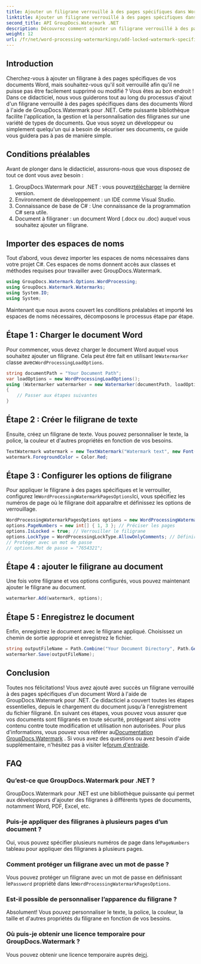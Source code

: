 ```yaml
---
title: Ajouter un filigrane verrouillé à des pages spécifiques dans Word Docs
linktitle: Ajouter un filigrane verrouillé à des pages spécifiques dans Word Docs
second_title: API GroupDocs.Watermark .NET
description: Découvrez comment ajouter un filigrane verrouillé à des pages spécifiques dans des documents Word à l'aide de GroupDocs.Watermark pour .NET grâce à notre guide étape par étape simple.
weight: 12
url: /fr/net/word-processing-watermarkings/add-locked-watermark-specific-pages-word-docs/
---
```

## Introduction
Cherchez-vous à ajouter un filigrane à des pages spécifiques de vos documents Word, mais souhaitez-vous qu'il soit verrouillé afin qu'il ne puisse pas être facilement supprimé ou modifié ? Vous êtes au bon endroit ! Dans ce didacticiel, nous vous guiderons tout au long du processus d'ajout d'un filigrane verrouillé à des pages spécifiques dans des documents Word à l'aide de GroupDocs.Watermark pour .NET. Cette puissante bibliothèque facilite l'application, la gestion et la personnalisation des filigranes sur une variété de types de documents. Que vous soyez un développeur ou simplement quelqu'un qui a besoin de sécuriser ses documents, ce guide vous guidera pas à pas de manière simple.
## Conditions préalables
Avant de plonger dans le didacticiel, assurons-nous que vous disposez de tout ce dont vous avez besoin :
1.  GroupDocs.Watermark pour .NET : vous pouvez[télécharger](https://releases.groupdocs.com/Watermark/net/) la dernière version.
2. Environnement de développement : un IDE comme Visual Studio.
3. Connaissance de base de C# : Une connaissance de la programmation C# sera utile.
4. Document à filigraner : un document Word (.docx ou .doc) auquel vous souhaitez ajouter un filigrane.
## Importer des espaces de noms
Tout d’abord, vous devez importer les espaces de noms nécessaires dans votre projet C#. Ces espaces de noms donnent accès aux classes et méthodes requises pour travailler avec GroupDocs.Watermark.
```csharp
using GroupDocs.Watermark.Options.WordProcessing;
using GroupDocs.Watermark.Watermarks;
using System.IO;
using System;
```
Maintenant que nous avons couvert les conditions préalables et importé les espaces de noms nécessaires, décomposons le processus étape par étape.
## Étape 1 : Charger le document Word
 Pour commencer, vous devez charger le document Word auquel vous souhaitez ajouter un filigrane. Cela peut être fait en utilisant le`Watermarker` classe avec`WordProcessingLoadOptions`.
```csharp
string documentPath = "Your Document Path";
var loadOptions = new WordProcessingLoadOptions();
using (Watermarker watermarker = new Watermarker(documentPath, loadOptions))
{
    // Passer aux étapes suivantes
}
```
## Étape 2 : Créer le filigrane de texte
Ensuite, créez un filigrane de texte. Vous pouvez personnaliser le texte, la police, la couleur et d'autres propriétés en fonction de vos besoins.
```csharp
TextWatermark watermark = new TextWatermark("Watermark text", new Font("Arial", 19));
watermark.ForegroundColor = Color.Red;
```
## Étape 3 : Configurer les options de filigrane
 Pour appliquer le filigrane à des pages spécifiques et le verrouiller, configurez le`WordProcessingWatermarkPagesOptions`Ici, vous spécifiez les numéros de page où le filigrane doit apparaître et définissez les options de verrouillage.
```csharp
WordProcessingWatermarkPagesOptions options = new WordProcessingWatermarkPagesOptions();
options.PageNumbers = new int[] { 1, 3 }; // Préciser les pages
options.IsLocked = true; // Verrouiller le filigrane
options.LockType = WordProcessingLockType.AllowOnlyComments; // Définir le type de verrouillage
// Protéger avec un mot de passe
// options.Mot de passe = "7654321";
```
## Étape 4 : ajouter le filigrane au document
Une fois votre filigrane et vos options configurés, vous pouvez maintenant ajouter le filigrane au document.
```csharp
watermarker.Add(watermark, options);
```
## Étape 5 : Enregistrez le document
Enfin, enregistrez le document avec le filigrane appliqué. Choisissez un chemin de sortie approprié et enregistrez le fichier.
```csharp
string outputFileName = Path.Combine("Your Document Directory", Path.GetFileName(documentPath));
watermarker.Save(outputFileName);
```
## Conclusion
Toutes nos félicitations! Vous avez ajouté avec succès un filigrane verrouillé à des pages spécifiques d'un document Word à l'aide de GroupDocs.Watermark pour .NET. Ce didacticiel a couvert toutes les étapes essentielles, depuis le chargement du document jusqu'à l'enregistrement du fichier filigrané. En suivant ces étapes, vous pouvez vous assurer que vos documents sont filigranés en toute sécurité, protégeant ainsi votre contenu contre toute modification et utilisation non autorisées.
 Pour plus d'informations, vous pouvez vous référer au[Documentation GroupDocs.Watermark](https://tutorials.groupdocs.com/Watermark/net/) . Si vous avez des questions ou avez besoin d'aide supplémentaire, n'hésitez pas à visiter le[forum d'entraide](https://forum.groupdocs.com/c/watermark/19).
## FAQ
### Qu’est-ce que GroupDocs.Watermark pour .NET ?
GroupDocs.Watermark pour .NET est une bibliothèque puissante qui permet aux développeurs d'ajouter des filigranes à différents types de documents, notamment Word, PDF, Excel, etc.
### Puis-je appliquer des filigranes à plusieurs pages d’un document ?
 Oui, vous pouvez spécifier plusieurs numéros de page dans le`PageNumbers` tableau pour appliquer des filigranes à plusieurs pages.
### Comment protéger un filigrane avec un mot de passe ?
 Vous pouvez protéger un filigrane avec un mot de passe en définissant le`Password` propriété dans le`WordProcessingWatermarkPagesOptions`.
### Est-il possible de personnaliser l’apparence du filigrane ?
Absolument! Vous pouvez personnaliser le texte, la police, la couleur, la taille et d'autres propriétés du filigrane en fonction de vos besoins.
### Où puis-je obtenir une licence temporaire pour GroupDocs.Watermark ?
 Vous pouvez obtenir une licence temporaire auprès de[ici](https://purchase.groupdocs.com/temporary-license/).